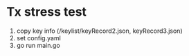 # Tx stress test

1. copy key info (/keylist/keyRecord2.json, keyRecord3.json)
2. set config.yaml
3. go run main.go